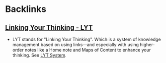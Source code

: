 
# Backlinks
## [Linking Your Thinking - LYT](<Linking Your Thinking - LYT.md>)
- LYT stands for "Linking Your Thinking". Which is a system of knowledge management based on using links—and especially with using higher-order notes like a Home note and Maps of Content to enhance your thinking. See [LYT System](<LYT System.md>).

